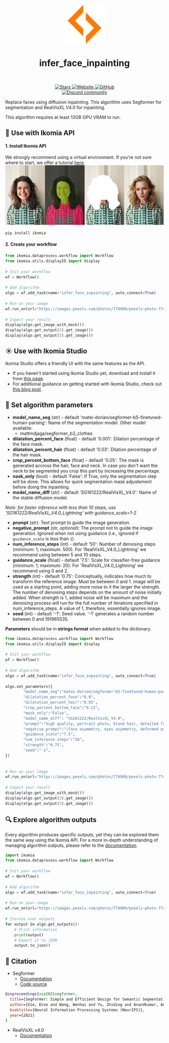 <div align="center">
  <img src="https://raw.githubusercontent.com/Ikomia-hub/infer_face_inpainting/main/icons/icon.png" alt="Algorithm icon">
  <h1 align="center">infer_face_inpainting</h1>
</div>
<br />
<p align="center">
    <a href="https://github.com/Ikomia-hub/infer_face_inpainting">
        <img alt="Stars" src="https://img.shields.io/github/stars/Ikomia-hub/infer_face_inpainting">
    </a>
    <a href="https://app.ikomia.ai/hub/">
        <img alt="Website" src="https://img.shields.io/website/http/app.ikomia.ai/en.svg?down_color=red&down_message=offline&up_message=online">
    </a>
    <a href="https://github.com/Ikomia-hub/infer_face_inpainting/blob/main/LICENSE.md">
        <img alt="GitHub" src="https://img.shields.io/github/license/Ikomia-hub/infer_face_inpainting.svg?color=blue">
    </a>    
    <br>
    <a href="https://discord.com/invite/82Tnw9UGGc">
        <img alt="Discord community" src="https://img.shields.io/badge/Discord-white?style=social&logo=discord">
    </a> 
</p>


Replace faces using diffusion inpainting. This algorithm uses Segformer for segmentation and RealVisXL V4.0 for inpainting.

This algorithm requires at least 13GB GPU VRAM to run. 

## :rocket: Use with Ikomia API

#### 1. Install Ikomia API

We strongly recommend using a virtual environment. If you're not sure where to start, we offer a tutorial [here](https://www.ikomia.ai/blog/a-step-by-step-guide-to-creating-virtual-environments-in-python).
![illustration](https://raw.githubusercontent.com/Ikomia-hub/infer_face_inpainting/main/icons/inference_steps.jpg)

```sh
pip install ikomia
```

#### 2. Create your workflow

```python
from ikomia.dataprocess.workflow import Workflow
from ikomia.utils.displayIO import display

# Init your workflow
wf = Workflow()

# Add algorithm
algo = wf.add_task(name="infer_face_inpainting", auto_connect=True)

# Run on your image  
wf.run_on(url="https://images.pexels.com/photos/774909/pexels-photo-774909.jpeg?cs=srgb&dl=pexels-andrea-piacquadio-774909.jpg&fm=jpg&w=640&h=960")

# Inpect your result
display(algo.get_image_with_mask())
display(algo.get_output(2).get_image())
display(algo.get_output(3).get_image())
```

## :sunny: Use with Ikomia Studio

Ikomia Studio offers a friendly UI with the same features as the API.
- If you haven't started using Ikomia Studio yet, download and install it from [this page](https://www.ikomia.ai/studio).
- For additional guidance on getting started with Ikomia Studio, check out [this blog post](https://www.ikomia.ai/blog/how-to-get-started-with-ikomia-studio).

## :pencil: Set algorithm parameters

- **model_name_seg** (str) - default 'matei-dorian/segformer-b5-finetuned-human-parsing': Name of the segmentation model. Other model available:
    - mattmdjaga/segformer_b2_clothes
- **dilatation_percent_face** (float) - default '0.001': Dilation percentage of the face mask.
- **dilatation_percent_hair** (float) - default '0.03': Dilation percentage of the hair mask.
- **crop_percent_bottom_face** (float) - default '0.05': The mask is generated accross the hair, face and neck. In case you don't want the neck to be segmented you crop this part by increasing the percentage.
- **nask_only** (bool) - default 'False': If True, only the segmentation step will be done. This allows for quick segmentation mask adjustement before doing the inpainting. 
- **model_name_diff** (str) - default 'SG161222/RealVisXL_V4.0': Name of the stable diffusion model.

*Note: for faster inference with less than 10 steps, use 'SG161222/RealVisXL_V4.0_Lightning' with guidance_scale=1-2*

- **prompt** (str): Text prompt to guide the image generation.
- **negative_prompt** (str, *optional*): The prompt not to guide the image generation. Ignored when not using guidance (i.e., ignored if `guidance_scale` is less than `1`).
- **num_inference_steps** (int) - default '50': Number of denoising steps (minimum: 1; maximum: 500). For 'RealVisXL_V4.0_Lightning' we recommend using between 5 and 10 steps.
- **guidance_scale** (float) - default '7.5': Scale for classifier-free guidance (minimum: 1; maximum: 20). For 'RealVisXL_V4.0_Lightning' we recommend using 0 and 2.
- **strength** (int) - default '0.75':  Conceptually, indicates how much to transform the reference image. Must be between 0 and 1. image will be used as a starting point, adding more noise to it the larger the strength. The number of denoising steps depends on the amount of noise initially added. When strength is 1, added noise will be maximum and the denoising process will run for the full number of iterations specified in num_inference_steps. A value of 1, therefore, essentially ignores image.
- **seed** (int) - default '-1': Seed value. '-1' generates a random number between 0 and 191965535.


**Parameters** should be in **strings format**  when added to the dictionary.

```python
from ikomia.dataprocess.workflow import Workflow
from ikomia.utils.displayIO import display

# Init your workflow
wf = Workflow()

# Add algorithm
algo = wf.add_task(name="infer_face_inpainting", auto_connect=True)

algo.set_parameters({
        "model_name_seg":"matei-dorian/segformer-b5-finetuned-human-parsing",
        "dilatation_percent_face":"0.0",
        "dilatation_percent_hair":"0.03",
        "crop_percent_bottom_face":"0.22",
        "mask_only":"False",
        "model_name_diff": "SG161222/RealVisXL_V4.0",
        "prompt":"high quality, portrait photo, blond hair, detailed face, skin pores, no makeup",
        "negative_prompt":"(face asymmetry, eyes asymmetry, deformed eyes, open mouth)",
        "guidance_scale":"7.5",
        "num_inference_steps":"50",
        "strength":"0.75",
        "seed":"-1",
})


# Run on your image  
wf.run_on(url="https://images.pexels.com/photos/774909/pexels-photo-774909.jpeg?cs=srgb&dl=pexels-andrea-piacquadio-774909.jpg&fm=jpg&w=640&h=960")

# Inpect your result
display(algo.get_image_with_mask())
display(algo.get_output(2).get_image())
display(algo.get_output(3).get_image())
```

## :mag: Explore algorithm outputs

Every algorithm produces specific outputs, yet they can be explored them the same way using the Ikomia API. For a more in-depth understanding of managing algorithm outputs, please refer to the [documentation](https://ikomia-dev.github.io/python-api-documentation/advanced_guide/IO_management.html).

```python
import ikomia
from ikomia.dataprocess.workflow import Workflow

# Init your workflow
wf = Workflow()

# Add algorithm
algo = wf.add_task(name="infer_face_inpainting", auto_connect=True)

# Run on your image  
wf.run_on(url="https://images.pexels.com/photos/774909/pexels-photo-774909.jpeg?cs=srgb&dl=pexels-andrea-piacquadio-774909.jpg&fm=jpg&w=640&h=960")

# Iterate over outputs
for output in algo.get_outputs():
    # Print information
    print(output)
    # Export it to JSON
    output.to_json()
```


## :page_with_curl: Citation

- Segformer
    - [Documentation](https://arxiv.org/abs/2105.15203)
    - [Code source](https://github.com/NVlabs/SegFormer)   

```bibtex
@inproceedings{xie2021segformer,
  title={SegFormer: Simple and Efficient Design for Semantic Segmentation with Transformers},
  author={Xie, Enze and Wang, Wenhai and Yu, Zhiding and Anandkumar, Anima and Alvarez, Jose M and Luo, Ping},
  booktitle={Neural Information Processing Systems (NeurIPS)},
  year={2021}
}
```

- RealVisXL v4.0
    - [Documentation](https://civitai.com/models/139562/realvisxl-v40)
